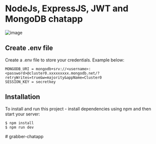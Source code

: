 # NodeJs, ExpressJS, JWT and MongoDB chatapp
![image](https://github.com/maxwalks/ChatApp/assets/78441835/73b0929c-4f8a-4bea-8139-73273606f376)

## Create .env file
Create a .env file to store your credentials. Example below:
```
MONGODB_URI = mongodb+srv://<username>:<password>@cluster0.xxxxxxxxx.mongodb.net/?retryWrites=true&w=majority&appName=Cluster0
SESSION_KEY = secretkey
```
## Installation
To install and run this project - install dependencies using npm and then start your server:
```
$ npm install
$ npm run dev
```
#   g r a b b e r - c h a t a p p  
 